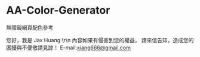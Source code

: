 # AA-Color-Generator
無障礙網頁配色參考

您好，我是 Jax Huang \r\n
內容如果有侵害到您的權益，
請來信告知，造成您的困擾與不便敬請見諒！
E-mail:xiang666@gmail.com

